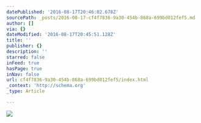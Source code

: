 ```yaml
---
datePublished: '2016-08-17T20:46:02.678Z'
sourcePath: _posts/2016-08-17-cf4f7836-9a30-454b-868a-699bd012fef5.md
author: []
via: {}
dateModified: '2016-08-17T20:45:51.128Z'
title: ''
publisher: {}
description: ''
starred: false
inFeed: true
hasPage: true
inNav: false
url: cf4f7836-9a30-454b-868a-699bd012fef5/index.html
_context: 'http://schema.org'
_type: Article

---
```

![](https://the-grid-user-content.s3-us-west-2.amazonaws.com/e2e25e0b-7981-4ffb-9b9c-03d11dfc7256.gif)